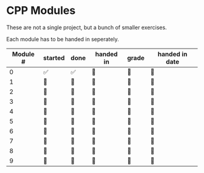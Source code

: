 # CPP Modules

These are not a single project, but a bunch of smaller exercises.

Each module has to be handed in seperately.

| Module # | started | done | handed in | grade | handed in date |
| - | - | - | - | - | - |
| 0 | ✅ | ✅ | 🔁 | 🔁 | 🔁 |
| 1 | 🔁 | 🔁 | 🔁 | 🔁 | 🔁 |
| 2 | 🔁 | 🔁 | 🔁 | 🔁 | 🔁 |
| 3 | 🔁 | 🔁 | 🔁 | 🔁 | 🔁 |
| 4 | 🔁 | 🔁 | 🔁 | 🔁 | 🔁 |
| 5 | 🔁 | 🔁 | 🔁 | 🔁 | 🔁 |
| 6 | 🔁 | 🔁 | 🔁 | 🔁 | 🔁 |
| 7 | 🔁 | 🔁 | 🔁 | 🔁 | 🔁 |
| 8 | 🔁 | 🔁 | 🔁 | 🔁 | 🔁 |
| 9 | 🔁 | 🔁 | 🔁 | 🔁 | 🔁 |
